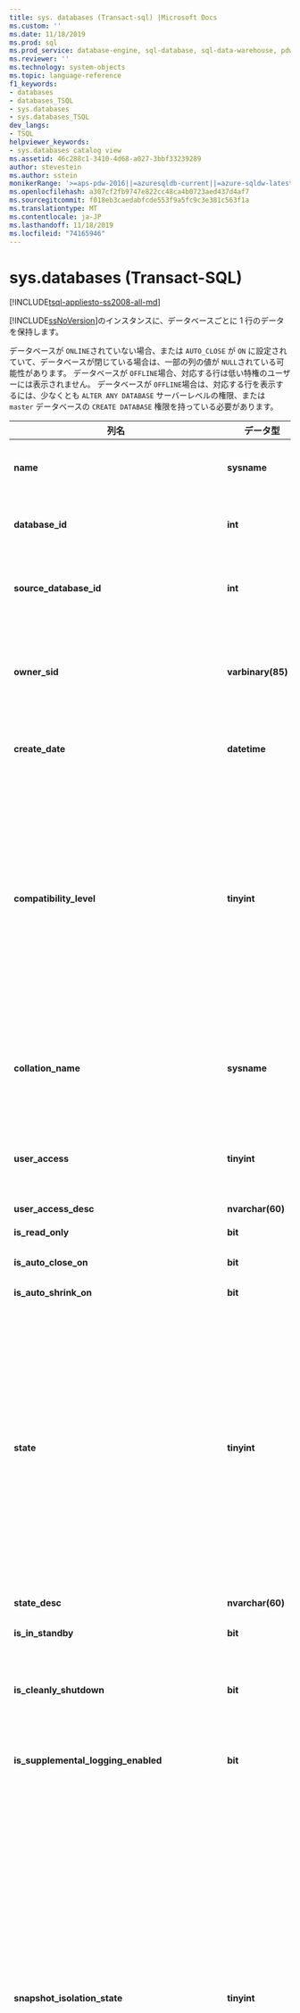 ```yaml
---
title: sys. databases (Transact-sql) |Microsoft Docs
ms.custom: ''
ms.date: 11/18/2019
ms.prod: sql
ms.prod_service: database-engine, sql-database, sql-data-warehouse, pdw
ms.reviewer: ''
ms.technology: system-objects
ms.topic: language-reference
f1_keywords:
- databases
- databases_TSQL
- sys.databases
- sys.databases_TSQL
dev_langs:
- TSQL
helpviewer_keywords:
- sys.databases catalog view
ms.assetid: 46c288c1-3410-4d68-a027-3bbf33239289
author: stevestein
ms.author: sstein
monikerRange: '>=aps-pdw-2016||=azuresqldb-current||=azure-sqldw-latest||>=sql-server-2016||=sqlallproducts-allversions||>=sql-server-linux-2017||=azuresqldb-mi-current'
ms.openlocfilehash: a307cf2fb9747e822cc48ca4b0723aed437d4af7
ms.sourcegitcommit: f018eb3caedabfcde553f9a5fc9c3e381c563f1a
ms.translationtype: MT
ms.contentlocale: ja-JP
ms.lasthandoff: 11/18/2019
ms.locfileid: "74165946"
---
```

# <a name="sysdatabases-transact-sql"></a>sys.databases (Transact-SQL)

[!INCLUDE[tsql-appliesto-ss2008-all-md](../../includes/tsql-appliesto-ss2008-all-md.md)]

[!INCLUDE[ssNoVersion](../../includes/ssnoversion-md.md)]のインスタンスに、データベースごとに 1 行のデータを保持します。  
  
データベースが `ONLINE`されていない場合、または `AUTO_CLOSE` が `ON` に設定されていて、データベースが閉じている場合は、一部の列の値が `NULL`されている可能性があります。 データベースが `OFFLINE`場合、対応する行は低い特権のユーザーには表示されません。 データベースが `OFFLINE`場合は、対応する行を表示するには、少なくとも `ALTER ANY DATABASE` サーバーレベルの権限、または `master` データベースの `CREATE DATABASE` 権限を持っている必要があります。  
  
|列名|データ型|[説明]|  
|-----------------|---------------|-----------------|  
|**name**|**sysname**|データベースの名前。 [!INCLUDE[ssNoVersion](../../includes/ssnoversion-md.md)] のインスタンス内または [!INCLUDE[ssSDSfull](../../includes/sssdsfull-md.md)] サーバー内で一意です。|  
|**database_id**|**int**|[!INCLUDE[ssNoVersion](../../includes/ssnoversion-md.md)] のインスタンス内、または [!INCLUDE[ssSDSfull](../../includes/sssdsfull-md.md)] サーバー内で一意な、データベースの識別子。|  
|**source_database_id**|**int**|NULL 以外 = このデータベース スナップショットのソース データベースの ID です。<br /> NULL = データベース スナップショットではありません。|  
|**owner_sid**|**varbinary(85)**|サーバーに登録されているデータベースの外部所有者の SID (セキュリティ識別子)。 データベースを所有できるユーザーの詳細については、「alter [authorization](../../t-sql/statements/alter-authorization-transact-sql.md)」の「 **alter authorization for databases** 」セクションを参照してください。|  
|**create_date**|**datetime**|データベースが作成または名前が変更された日付。 **Tempdb**の場合は、サーバーが再起動されるたびにこの値が変更されます。|  
|**compatibility_level**|**tinyint**|動作に互換性がある [!INCLUDE[ssNoVersion](../../includes/ssnoversion-md.md)] のバージョンに対応する整数。<br /> **値** &#124; **の適用先**<br /> 70 &#124; [!INCLUDE[ssKatmai](../../includes/sskatmai-md.md)] [!INCLUDE[ssKilimanjaro](../../includes/sskilimanjaro-md.md)]<br /> 80 &#124; [!INCLUDE[ssKatmai](../../includes/sskatmai-md.md)] [!INCLUDE[ssKilimanjaro](../../includes/sskilimanjaro-md.md)]<br /> 90 &#124; [!INCLUDE[ssKatmai](../../includes/sskatmai-md.md)] [!INCLUDE[ssSQL11](../../includes/sssql11-md.md)]<br /> 100 &#124; [!INCLUDE[ssKatmai](../../includes/sskatmai-md.md)] 以降および [!INCLUDE[ssSDSfull](../../includes/sssdsfull-md.md)]<br /> 110 &#124; [!INCLUDE[ssSQL11](../../includes/sssql11-md.md)] 以降および [!INCLUDE[ssSDSfull](../../includes/sssdsfull-md.md)]<br /> 120 &#124; [!INCLUDE[ssSQL14](../../includes/sssql14-md.md)] 以降および [!INCLUDE[ssSDSfull](../../includes/sssdsfull-md.md)]<br /> 130 &#124; [!INCLUDE[ssSQL15](../../includes/sssql15-md.md)] 以降<br /> 140 &#124; [!INCLUDE[ssSQL17](../../includes/sssql17-md.md)] 以降 <br /> 150 &#124; [!INCLUDE[sql-server-2019](../../includes/sssqlv15-md.md)]  |  
|**collation_name**|**sysname**|データベースの照合順序です。 データベースの既定の照合順序として機能します。<br /> NULL = データベースがオンラインでないか、AUTO_CLOSE が ON に設定されていて、データベースが閉じています。|  
|**user_access**|**tinyint**|ユーザーアクセス設定:<br /> 0 = MULTI_USER が指定されています。<br /> 1 = SINGLE_USER が指定されています。<br /> 2 = 指定 RESTRICTED_USER|  
|**user_access_desc**|**nvarchar(60)**|ユーザー アクセス設定の説明です。|  
|**is_read_only**|**bit**|1 = データベースは READ_ONLY<br /> 0 = データベースは READ_WRITE|  
|**is_auto_close_on**|**bit**|1 = AUTO_CLOSE は ON です。<br /> 0 = AUTO_CLOSE はオフです。|  
|**is_auto_shrink_on**|**bit**|1 = AUTO_SHRINK は ON です。<br /> 0 = AUTO_SHRINK はオフです。|  
|**state**|**tinyint**|**値&#124;の適用先**<br /> 0 = ONLINE <br /> 1 = 復元中 <br /> 2 = [!INCLUDE[ssKatmai](../../includes/sskatmai-md.md)] &#124;以降の回復<br /> 3 = RECOVERY_PENDING &#124; [!INCLUDE[ssKatmai](../../includes/sskatmai-md.md)] 以降<br /> 4 = 問題あり <br /> 5 = 緊急&#124; [!INCLUDE[ssKatmai](../../includes/sskatmai-md.md)] 以降<br /> 6 = オフライン&#124; [!INCLUDE[ssKatmai](../../includes/sskatmai-md.md)] 以降<br /> 7 = COPYING &#124; [!INCLUDE[ssSDSfull](../../includes/sssdsfull-md.md)] [!INCLUDE[ssGeoDR](../../includes/ssgeodr-md.md)] <br /> 10 = OFFLINE_SECONDARY &#124; [!INCLUDE[ssSDSfull](../../includes/sssdsfull-md.md)] [!INCLUDE[ssGeoDR](../../includes/ssgeodr-md.md)] <br /><br /> **注:** Always On データベースの場合は、`database_state` または `database_state_desc` の列に対してクエリを実行[dm_hadr_database_replica_states](../../relational-databases/system-dynamic-management-views/sys-dm-hadr-database-replica-states-transact-sql.md)ます。|  
|**state_desc**|**nvarchar(60)**|データベースの状態の説明。 「状態」を参照してください。|  
|**is_in_standby**|**bit**|データベースは、復元ログに対し、読み取り専用です。|  
|**is_cleanly_shutdown**|**bit**|1 = データベースが正常にシャットダウンしました。スタートアップ時に回復は必要ありません<br /> 0 = データベースはクリーンにシャットダウンされなかったため、起動時に復旧処理が必要です。|  
|**is_supplemental_logging_enabled**|**bit**|1 = SUPPLEMENTAL_LOGGING は ON です。<br /> 0 = SUPPLEMENTAL_LOGGING は OFF です。|  
|**snapshot_isolation_state**|**tinyint**|ALLOW_SNAPSHOT_ISOLATION オプションによって設定された、許可されているスナップショット分離トランザクションの状態。<br /> 0 = スナップショット分離の状態は OFF です (既定)。 スナップショット分離は許可されていません。<br /> 1 = スナップショット分離の状態は ON です。 スナップショット分離は許可されています。<br /> 2 = スナップショット分離状態はオフ状態に遷移中です。 すべてのトランザクションで、その変更がバージョン管理されます。 スナップショット分離を使用して新しいトランザクションを開始することはできません。 ALTER DATABASE が実行されたときにアクティブだったすべてのトランザクションが完了するまで、データベースは OFF に移行中の状態となります。<br /> 3 = スナップショット分離の状態はオン状態に遷移中です。 新しいトランザクションでは、変更がバージョン管理されます。 スナップショット分離の状態が 1 (ON) になるまで、トランザクションでスナップショット分離を使用することはできません。 ALTER DATABASE が実行されたときにアクティブだったすべての更新トランザクションが完了するまで、データベースは状態に遷移したままになります。|  
|**snapshot_isolation_state_desc**|**nvarchar(60)**|ALLOW_SNAPSHOT_ISOLATION オプションによって設定された、許可されているスナップショット分離トランザクションの状態の説明。|  
|**is_read_committed_snapshot_on**|**bit**|1 = READ_COMMITTED_SNAPSHOT オプションは ON です。 READ COMMITTED 分離レベルでの読み取り操作は、スナップショット スキャンに基づいており、ロックを取得しません。<br /> 0 = READ_COMMITTED_SNAPSHOT オプションは OFF です (既定)。 Read committed 分離レベルでの読み取り操作では、共有ロックが使用されます。|  
|**recovery_model**|**tinyint**|選択された復旧モデル:<br /> 1 = 完全<br /> 2 = BULK_LOGGED<br /> 3 = SIMPLE|  
|**recovery_model_desc**|**nvarchar(60)**|選択された復旧モデルの説明です。|  
|**page_verify_option**|**tinyint**|PAGE_VERIFY オプションの設定:<br /> 0 = NONE<br /> 1 = TORN_PAGE_DETECTION<br /> 2 = チェックサム|  
|**page_verify_option_desc**|**nvarchar(60)**|PAGE_VERIFY オプション設定の説明です。|  
|**is_auto_create_stats_on**|**bit**|1 = AUTO_CREATE_STATISTICS は ON です。<br /> 0 = AUTO_CREATE_STATISTICS は OFF です。|  
|**is_auto_create_stats_incremental_on**|**bit**|自動統計の増分オプションの既定の設定を示します。<br /> 0 = 自動作成の統計は非増分です。<br /> 1 = 可能な場合は、自動作成の統計情報は増分されます。<br /> **適用対象**: [!INCLUDE[ssSQL14](../../includes/sssql14-md.md)] 以降。|  
|**is_auto_update_stats_on**|**bit**|1 = AUTO_UPDATE_STATISTICS は ON です。<br /> 0 = AUTO_UPDATE_STATISTICS はオフです。|  
|**is_auto_update_stats_async_on**|**bit**|1 = AUTO_UPDATE_STATISTICS_ASYNC は ON です。<br /> 0 = AUTO_UPDATE_STATISTICS_ASYNC はオフです。|  
|**is_ansi_null_default_on**|**bit**|1 = ANSI_NULL_DEFAULT は ON です。<br /> 0 = ANSI_NULL_DEFAULT はオフです。|  
|**is_ansi_nulls_on**|**bit**|1 = ANSI_NULLS は ON です。<br /> 0 = ANSI_NULLS は OFF です。|  
|**is_ansi_padding_on**|**bit**|1 = ANSI_PADDING は ON です。<br /> 0 = ANSI_PADDING はオフです。|  
|**is_ansi_warnings_on**|**bit**|1 = ANSI_WARNINGS は ON です。<br /> 0 = ANSI_WARNINGS はオフです。|  
|**is_arithabort_on**|**bit**|1 = ARITHABORT は ON です。<br /> 0 = ARITHABORT は OFF です。|  
|**is_concat_null_yields_null_on**|**bit**|1 = CONCAT_NULL_YIELDS_NULL は ON です。<br /> 0 = CONCAT_NULL_YIELDS_NULL はオフです。|  
|**is_numeric_roundabort_on**|**bit**|1 = NUMERIC_ROUNDABORT は ON です。<br /> 0 = NUMERIC_ROUNDABORT はオフです。|  
|**is_quoted_identifier_on**|**bit**|1 = QUOTED_IDENTIFIER は ON です。<br /> 0 = QUOTED_IDENTIFIER はオフです。|  
|**is_recursive_triggers_on**|**bit**|1 = RECURSIVE_TRIGGERS は ON です。<br /> 0 = RECURSIVE_TRIGGERS はオフです。|  
|**is_cursor_close_on_commit_on**|**bit**|1 = CURSOR_CLOSE_ON_COMMIT is ON<br /> 0 = CURSOR_CLOSE_ON_COMMIT はオフです。|  
|**is_local_cursor_default**|**bit**|1 = CURSOR_DEFAULT はローカルです。<br /> 0 = CURSOR_DEFAULT はグローバルです。|  
|**is_fulltext_enabled**|**bit**|1 = データベースに対してフルテキストが有効です。<br /> 0 = データベースに対してフルテキストが無効です。|  
|**is_trustworthy_on**|**bit**|1 = データベースは信頼できるとマークされています<br /> 0 = データベースは信頼できるとマークされていません<br /> 既定では、復元またはアタッチされたデータベースの信頼が有効になっていません。|  
|**is_db_chaining_on**|**bit**|1 = 複数データベースの組み合わせ所有権は ON です。<br /> 0 = 複数データベースの組み合わせ所有権は OFF です。|  
|**is_parameterization_forced**|**bit**|1 = パラメーター化は FORCED です。<br /> 0 = パラメーター化は単純です。|  
|**is_master_key_encrypted_by_server**|**bit**|1 = データベースには、暗号化されたマスターキーがあります。<br /> 0 = データベースは暗号化されたマスター キーを保有していません。|  
|**is_query_store_on**|**bit**|1 = このデータベースに対してクエリストアが有効になっています。 クエリストアの状態を表示するには、 [database_query_store_options](../../relational-databases/system-catalog-views/sys-database-query-store-options-transact-sql.md)を確認してください。<br /> 0 = クエリストアが有効になっていません<br /> **適用対象**: [!INCLUDE[ssNoVersion](../../includes/ssnoversion-md.md)] ([!INCLUDE[ssSQL15](../../includes/sssql15-md.md)] 以降)。|  
|**is_published**|**bit**|1 = データベースは、トランザクションレプリケーショントポロジまたはスナップショットレプリケーショントポロジにおけるパブリケーションデータベースです。<br /> 0 = パブリケーションデータベースではありません。|  
|**is_subscribed**|**bit**|この列は使用されません。 データベースのサブスクライバーの状態に関係なく、常に 0 を返します。|  
|**is_merge_published**|**bit**|1 = データベースは、マージ レプリケーション トポロジにおけるパブリケーション データベースです。<br /> 0 = マージ レプリケーション トポロジにおけるパブリケーション データベースではありません。|  
|**is_distributor**|**bit**|1 = データベースは、レプリケーショントポロジのディストリビューションデータベースです。<br /> 0 = レプリケーショントポロジのディストリビューションデータベースではありません。|  
|**is_sync_with_backup**|**bit**|1 = データベースはバックアップとのレプリケーション同期用に設定されています。<br /> 0 = バックアップとのレプリケーション同期用に設定されていません。|  
|**service_broker_guid**|**uniqueidentifier**|このデータベースの Service Broker の識別子です。 ルーティングテーブル内のターゲットの**broker_instance**として使用されます。|  
|**is_broker_enabled**|**bit**|1 = このデータベースのブローカーは、現在メッセージを送受信しています。<br /> 0 = このデータベースでは、すべての送信メッセージは転送キューにとどまり、受信メッセージはキューに配置されません。<br /> 既定では、復元またはアタッチされたデータベースでは、ブローカーが無効になっています。 ただし、フェールオーバー後にブローカーが有効になるデータベース ミラーリングは例外です。|  
|**log_reuse_wait**|**tinyint**|トランザクションログ領域の再利用は、現在、最後のチェックポイントの時点で、次のいずれかを待機しています。 これらの値の詳細については、[トランザクションログ](../../relational-databases/logs/the-transaction-log-sql-server.md)を参照してください。<br /> **値&#124;の適用先**<br /> 0 = なし<br />   1 = チェックポイント (データベースが復旧モデルを使用していて、メモリ最適化データファイルグループがある場合、`log_reuse_wait` 列がチェックポイントまたは xtp_checkpoint を示すことが予想されます)。&#124; [!INCLUDE[ssKatmai](../../includes/sskatmai-md.md)] 以降<br />  2 = ログバックアップ&#124; [!INCLUDE[ssKatmai](../../includes/sskatmai-md.md)] 以降<br />  3 = アクティブなバックアップまた&#124;は復元 [!INCLUDE[ssKatmai](../../includes/sskatmai-md.md)] 以降<br />  4 = アクティブな&#124;トランザクション [!INCLUDE[ssKatmai](../../includes/sskatmai-md.md)] 以降<br />  5 = データベースミラーリング&#124; [!INCLUDE[ssKatmai](../../includes/sskatmai-md.md)] 以降<br />  6 = レプリケーション&#124; [!INCLUDE[ssKatmai](../../includes/sskatmai-md.md)] 以降<br />  7 = データベーススナップショットの&#124;作成 [!INCLUDE[ssKatmai](../../includes/sskatmai-md.md)] 以降<br />  8 = ログスキャン <br />  9 = Always On 可用性グループセカンダリレプリカは、このデータベースのトランザクションログレコードを対応するセカンダリデータベースに適用します。 &#124;[!INCLUDE[ssSQL11](../../includes/sssql11-md.md)] 以降<br />  9 = その他 (一時的&#124; )、および [!INCLUDE[ssKilimanjaro](../../includes/ssKilimanjaro-md.md)]<br />  10 = 内部使用のみ&#124; [!INCLUDE[ssSQL11](../../includes/sssql11-md.md)] 以降<br />  11 = 内部使用のみ&#124; [!INCLUDE[ssSQL11](../../includes/sssql11-md.md)] 以降<br /> 12 = 内部使用のみ&#124; [!INCLUDE[ssSQL11](../../includes/sssql11-md.md)] 以降<br />13 = 最も古い&#124;ページ [!INCLUDE[ssSQL11](../../includes/sssql11-md.md)] 以降<br /> 14 = その&#124;他の [!INCLUDE[ssSQL11](../../includes/sssql11-md.md)] 以降<br />  16 = XTP_CHECKPOINT (データベースが復旧モデルを使用していて、メモリ最適化データファイルグループがある場合、log_reuse_wait 列がチェックポイントまたは xtp_checkpoint を示すことが予想されます)。&#124; [!INCLUDE[ssSQL14](../../includes/sssql14-md.md)] 以降|  
|**log_reuse_wait_desc**|**nvarchar(60)**|前回のチェックポイントの時点で現在待機中の、トランザクション ログ領域の再利用の理由の説明です。|  
|**is_date_correlation_on**|**bit**|1 = DATE_CORRELATION_OPTIMIZATION は ON です。<br /> 0 = DATE_CORRELATION_OPTIMIZATION はオフです。|  
|**is_cdc_enabled**|**bit**|1 = データベースで変更データキャプチャが有効になっています。 詳細については、「 [sys &#40;. sp_cdc_enable_db transact-sql&#41;](../../relational-databases/system-stored-procedures/sys-sp-cdc-enable-db-transact-sql.md)」を参照してください。|  
|**is_encrypted**|**bit**|データベースが暗号化されているかどうかを示します (`ALTER DATABASE SET ENCRYPTION` 句を使用して最後に設定された状態を反映します)。 次の値のいずれかです。<br /> 1 = 暗号化<br /> 0 = 暗号化されていない<br /> データベース暗号化の詳細については、「[Transparent Data Encryption &#40;TDE&#41;](../../relational-databases/security/encryption/transparent-data-encryption.md)」を参照してください。<br /> データベースの暗号化が解除されている場合、`is_encrypted` には値0が表示されます。 [Dm_database_encryption_keys](../../relational-databases/system-dynamic-management-views/sys-dm-database-encryption-keys-transact-sql.md)動的管理ビューを使用すると、暗号化プロセスの状態を確認できます。|  
|**is_honor_broker_priority_on**|**bit**|データベースがメッセージ交換の優先度を優先するかどうかを示します (`ALTER DATABASE SET HONOR_BROKER_PRIORITY` 句を使用して最後に設定された状態を反映します)。 次の値のいずれかです。<br /> 1 = HONOR_BROKER_PRIORITY は ON です。<br /> 0 = HONOR_BROKER_PRIORITY は OFF です。<br /> 既定では、復元またはアタッチされたデータベースの broker の優先度はオフになっています。|  
|**replica_id**|**uniqueidentifier**|データベースが参加している可用性グループ (存在する場合) のローカル [!INCLUDE[ssHADR](../../includes/sshadr-md.md)] 可用性レプリカの一意の識別子です。<br /> NULL = データベースは、可用性グループ内の可用性レプリカの一部ではありません。<br /> **適用対象**: [!INCLUDE[ssNoVersion](../../includes/ssnoversion-md.md)] ([!INCLUDE[ssSQL11](../../includes/sssql11-md.md)] 以降) と [!INCLUDE[ssSDSfull](../../includes/sssdsfull-md.md)]|  
|**group_database_id**|**uniqueidentifier**|データベースが参加している Always On 可用性グループ (存在する場合) 内のデータベースの一意識別子。 **group_database_id**は、プライマリレプリカのこのデータベースと、データベースが可用性グループに参加しているすべてのセカンダリレプリカで同じです。<br /> NULL = データベースは、可用性グループの可用性レプリカの一部ではありません。<br /> **適用対象**: [!INCLUDE[ssNoVersion](../../includes/ssnoversion-md.md)] ([!INCLUDE[ssSQL11](../../includes/sssql11-md.md)] 以降) と [!INCLUDE[ssSDSfull](../../includes/sssdsfull-md.md)]|  
|**resource_pool_id**|**int**|このデータベースにマップされているリソースプールの id。 このリソースプールは、このデータベース内のメモリ最適化テーブルで使用できるメモリの合計を制御します。<br /> **適用対象**: [!INCLUDE[ssSQL14](../../includes/sssql14-md.md)] 以降|  
|**default_language_lcid**|**smallint**|包含データベースの既定の言語のローカル id (lcid) を示します。<br /> **注:** `sp_configure`の[default Language サーバー構成オプションの構成](../../database-engine/configure-windows/configure-the-default-language-server-configuration-option.md)として機能します。 非包含データベースの場合、この値は**null**です。<br /> **適用対象**: [!INCLUDE[ssNoVersion](../../includes/ssnoversion-md.md)] ([!INCLUDE[ssSQL11](../../includes/sssql11-md.md)] 以降) と [!INCLUDE[ssSDSfull](../../includes/sssdsfull-md.md)]|  
|**default_language_name**|**nvarchar(128)**|包含データベースの既定の言語を示します。<br /> 非包含データベースの場合、この値は**null**です。<br /> **適用対象**: [!INCLUDE[ssNoVersion](../../includes/ssnoversion-md.md)] ([!INCLUDE[ssSQL11](../../includes/sssql11-md.md)] 以降) と [!INCLUDE[ssSDSfull](../../includes/sssdsfull-md.md)]|  
|**default_fulltext_language_lcid**|**int**|包含データベースの既定のフルテキスト言語のロケール id (lcid) を示します。<br /> **注:** 既定では、既定の[フルテキスト言語サーバー構成オプションで](../../database-engine/configure-windows/configure-the-default-full-text-language-server-configuration-option.md)ある `sp_configure`を構成します。 非包含データベースの場合、この値は**null**です。<br /> **適用対象**: [!INCLUDE[ssNoVersion](../../includes/ssnoversion-md.md)] ([!INCLUDE[ssSQL11](../../includes/sssql11-md.md)] 以降) と [!INCLUDE[ssSDSfull](../../includes/sssdsfull-md.md)]|  
|**default_fulltext_language_name**|**nvarchar(128)**|包含データベースの既定のフルテキスト言語を示します。<br /> 非包含データベースの場合、この値は**null**です。<br /> **適用対象**: [!INCLUDE[ssNoVersion](../../includes/ssnoversion-md.md)] ([!INCLUDE[ssSQL11](../../includes/sssql11-md.md)] 以降) と [!INCLUDE[ssSDSfull](../../includes/sssdsfull-md.md)]|  
|**is_nested_triggers_on**|**bit**|包含データベースで入れ子になったトリガーが許可されるかどうかを示します。<br /> 0 = 入れ子になったトリガーは許可されません。<br /> 1 = 入れ子になったトリガーは許可されます。<br /> **注:** `sp_configure`の [[入れ子になったトリガーの構成] サーバー構成オプション](../../database-engine/configure-windows/configure-the-nested-triggers-server-configuration-option.md)として機能します。 非包含データベースの場合、この値は**null**です。 詳細については[ &#40;&#41; 、「sys transact-sql](../../relational-databases/system-catalog-views/sys-configurations-transact-sql.md) 」を参照してください。<br /> **適用対象**: [!INCLUDE[ssNoVersion](../../includes/ssnoversion-md.md)] ([!INCLUDE[ssSQL11](../../includes/sssql11-md.md)] 以降) と [!INCLUDE[ssSDSfull](../../includes/sssdsfull-md.md)]|  
|**is_transform_noise_words_on**|**bit**|包含データベースでノイズワードを変換するかどうかを示します。<br /> 0 = ノイズ ワードは変換する必要がありません。<br /> 1 = ノイズワードは変換する必要があります。<br /> **注:** `sp_configure`の[変換ノイズワードサーバー構成オプション](../../database-engine/configure-windows/transform-noise-words-server-configuration-option.md)として機能します。 非包含データベースの場合、この値は**null**です。 詳細については[ &#40;&#41; 、「sys transact-sql](../../relational-databases/system-catalog-views/sys-configurations-transact-sql.md) 」を参照してください。<br /> **適用対象**: [!INCLUDE[ssSQL11](../../includes/sssql11-md.md)] 以降|  
|**two_digit_year_cutoff**|**smallint**|2桁の年を4桁の年として解釈するための終了年を表すために、1753 ~ 9999 の範囲の数値を示します。<br /> **注:** `sp_configure`の[two digit year 締サーバー構成オプションの構成](../../database-engine/configure-windows/configure-the-two-digit-year-cutoff-server-configuration-option.md)として機能します。 非包含データベースの場合、この値は**null**です。 詳細については[ &#40;&#41; 、「sys transact-sql](../../relational-databases/system-catalog-views/sys-configurations-transact-sql.md) 」を参照してください。<br /> **適用対象**: [!INCLUDE[ssNoVersion](../../includes/ssnoversion-md.md)] ([!INCLUDE[ssSQL11](../../includes/sssql11-md.md)] 以降) と [!INCLUDE[ssSDSfull](../../includes/sssdsfull-md.md)]|  
|**containment**|**tinyint not null**|データベースの包含状態を示します。<br />  0 = データベースの包含がオフです。 **適用対象**: [!INCLUDE[ssNoVersion](../../includes/ssnoversion-md.md)] ([!INCLUDE[ssSQL11](../../includes/sssql11-md.md)] 以降) と [!INCLUDE[ssSDSfull](../../includes/sssdsfull-md.md)]<br /> 1 = データベースは部分的な含有に**適用さ**れます: [!INCLUDE[ssSQL11](../../includes/sssql11-md.md)] 以降|  
|**containment_desc**|**nvarchar (60) not null**|データベースの包含状態を示します。<br /> NONE = 従来のデータベース (包含なし)<br /> PARTIAL = 部分的包含データベース<br /> **適用対象**: [!INCLUDE[ssNoVersion](../../includes/ssnoversion-md.md)] ([!INCLUDE[ssSQL11](../../includes/sssql11-md.md)] 以降) と [!INCLUDE[ssSDSfull](../../includes/sssdsfull-md.md)]|  
|**target_recovery_time_in_seconds**|**int**|データベースの復旧にかかる推定時間 (秒単位) です。 Nullable.<br /> **適用対象**: [!INCLUDE[ssNoVersion](../../includes/ssnoversion-md.md)] ([!INCLUDE[ssSQL11](../../includes/sssql11-md.md)] 以降) と [!INCLUDE[ssSDSfull](../../includes/sssdsfull-md.md)]|  
|**delayed_durability**|**int**|遅延持続性の設定:<br /> 0 = 無効<br /> 1 = 許可<br /> 2 = 強制<br /> 詳しくは、「[トランザクションの持続性の制御](../../relational-databases/logs/control-transaction-durability.md)」をご覧ください。<br /> **適用対象**: [!INCLUDE[ssNoVersion](../../includes/ssnoversion-md.md)] ([!INCLUDE[ssSQL14](../../includes/sssql14-md.md)] 以降) と [!INCLUDE[ssSDSfull](../../includes/sssdsfull-md.md)]。|  
|**delayed_durability_desc**|**nvarchar(60)**|遅延持続性の設定:<br /> DISABLED<br /> ALLOWED<br /> FORCED<br /> **適用対象**: [!INCLUDE[ssNoVersion](../../includes/ssnoversion-md.md)] ([!INCLUDE[ssSQL14](../../includes/sssql14-md.md)] 以降) と [!INCLUDE[ssSDSfull](../../includes/sssdsfull-md.md)]。|  
|**is_memory_optimized_elevate_to_snapshot_on**|**bit**|セッション設定 TRANSACTION ISOLATION LEVEL が低い分離レベル (READ COMMITTED または READ UNCOMMITTED) に設定されている場合は、SNAPSHOT 分離を使用してメモリ最適化テーブルにアクセスします。<br /> 1 = 最小分離レベルは SNAPSHOT です。<br /> 0 = 分離レベルは昇格されません。|  
|**is_federation_member**|**bit**|データベースがフェデレーションのメンバーであるかどうかを示します。<br /> **適用対象**: [!INCLUDE[ssSDSfull](../../includes/sssdsfull-md.md)]|  
|**is_remote_data_archive_enabled**|**bit**|データベースが拡張されているかどうかを示します。<br /> 0 = データベースは Stretch 対応ではありません。<br /> 1 = データベースは Stretch に対応しています。<br /> **適用対象**: [!INCLUDE[ssSQL15](../../includes/sssql15-md.md)] 以降<br /> 詳細については、「[Stretch Database](../../sql-server/stretch-database/stretch-database.md)」を参照してください。|  
|**is_mixed_page_allocation_on**|**bit**|データベース内のテーブルとインデックスが混合エクステントから初期ページを割り当てることができるかどうかを示します。<br /> 0 = データベース内のテーブルとインデックスは、常に最初のページを一様なエクステントから割り当てます。<br /> 1 = データベース内のテーブルとインデックスは、混合エクステントから初期ページを割り当てることができます。<br /> **適用対象**: [!INCLUDE[ssSQL15](../../includes/sssql15-md.md)] 以降<br /> 詳細については、「 [ALTER DATABASE Set &#40;Options TRANSACT-SQL&#41;](../../t-sql/statements/alter-database-transact-sql-set-options.md)」の set MIXED_PAGE_ALLOCATION オプションを参照してください。|  
|**is_temporal_retention_enabled**|**bit**|テンポラル保持ポリシーのクリーンアップタスクが有効かどうかを示します。<br /> **適用対象**: [!INCLUDE[ssSDSfull](../../includes/sssdsfull-md.md)]|
|**catalog_collation_type**|**int**|カタログの照合順序の設定:<br />0 = DATABASE_DEFAULT<br />2 = SQL_Latin_1_General_CP1_CI_AS<br /> **適用対象**: [!INCLUDE[ssSDSfull](../../includes/sssdsfull-md.md)]|
|**catalog_collation_type_desc**|**nvarchar(60)**|カタログの照合順序の設定:<br />COLLATE<br />SQL_Latin_1_General_CP1_CI_AS<br /> **適用対象**: [!INCLUDE[ssSDSfull](../../includes/sssdsfull-md.md)]|
|**is_result_set_caching_on**|**int**|1 = is_result_set_caching_on は on です。</br>0 = is_result_set_caching_on はオフです。</br>**適用対象**: Azure SQL Data Warehouse Gen2。 この機能はすべてのリージョンにロールアウトされていますが、ご使用のインスタンスにデプロイされているバージョンと、利用可能な機能に関する最新の[AZURE SQL DW リリースノート](/azure/sql-data-warehouse/release-notes-10-0-10106-0)を確認してください。|
  
## <a name="permissions"></a>アクセス許可

 `sys.databases` の呼び出し元がデータベースの所有者ではなく、データベースが `master` または `tempdb`でない場合は、対応する行を表示するために必要な最小限の権限が `ALTER ANY DATABASE` または `VIEW ANY DATABASE` のサーバーレベルの権限、または `CREATE DATABASE` データベースの `master` 権限です。 呼び出し元が接続されているデータベースは、常に `sys.databases`で表示できます。  
  
> [!IMPORTANT]  
> 既定では、public ロールには `VIEW ANY DATABASE` の権限が与えられており、すべてのログインでデータベース情報を参照できます。 データベースの検出機能からのログインをブロックするには、`public`から `VIEW ANY DATABASE` のアクセス許可を `REVOKE` するか、個々のログインに対する `VIEW ANY DATABASE` のアクセス許可を `DENY` します。  
  
## <a name="azure-sql-database-remarks"></a>Azure SQL Database 解説

[!INCLUDE[ssSDSfull](../../includes/sssdsfull-md.md)] このビューは、`master` データベースとユーザーデータベースで使用できます。 `master` データベースでは、このビューは、サーバー上の `master` データベースとすべてのユーザーデータベースに関する情報を返します。 ユーザー データベースでは、このビューには、現在のデータベースと master データベースのみの情報が返されます。  
  
 新しいデータベースが作成される `sys.databases` サーバーの `master` データベースの [!INCLUDE[ssSDSfull](../../includes/sssdsfull-md.md)] ビューを使用します。 データベースのコピーが開始された後、コピー先サーバーの `master` データベースから `sys.databases` および `sys.dm_database_copies` ビューに対してクエリを実行し、コピーの進行状況に関する詳細情報を取得できます。  
  
## <a name="examples"></a>使用例  
  
### <a name="a-query-the-sysdatabases-view"></a>A. sys.databases ビューに対するクエリ

次の例では、`sys.databases` ビューで使用できるいくつかの列が返されます。  
  
```sql  
SELECT name, user_access_desc, is_read_only, state_desc, recovery_model_desc  
FROM sys.databases;  
```  
  
### <a name="b-check-the-copying-status-in-includesssdsincludessssds-mdmd"></a>b. [!INCLUDE[ssSDS](../../includes/sssds-md.md)] でのコピーの進行状況を確認します。

次の例では、`sys.databases` および `sys.dm_database_copies` ビューに対してクエリを実行し、データベースのコピー操作に関する情報を返します。  
  
**適用対象**: [!INCLUDE[ssSDSfull](../../includes/sssdsfull-md.md)]  
  
```sql
-- Execute from the master database.  
SELECT a.name, a.state_desc, b.start_date, b.modify_date, b.percentage_complete  
FROM sys.databases AS a  
INNER JOIN sys.dm_database_copies AS b ON a.database_id = b.database_id  
WHERE a.state = 7;  
```

### <a name="c-check-the-temporal-retention-policy-status-in-includesssdsincludessssds-mdmd"></a>C. [!INCLUDE[ssSDS](../../includes/sssds-md.md)] の一時リテンション期間ポリシーの状態を確認します。

次の例では、`sys.databases` に対してクエリを行い、テンポラル保持クリーンアップタスクが有効になっているかどうかの情報を返します。 復元操作の後、テンポラルリテンション期間は既定で無効になっていることに注意してください。 `ALTER DATABASE` を使用して、明示的に有効にします。
  
**適用対象**: [!INCLUDE[ssSDSfull](../../includes/sssdsfull-md.md)]  
  
```sql  
-- Execute from the master database.  
SELECT a.name, a.is_temporal_history_retention_enabled 
FROM sys.databases AS a;
```  
  
## <a name="next-steps"></a>次の手順

- [ALTER DATABASE &#40;Transact-SQL&#41;](../../t-sql/statements/alter-database-transact-sql.md)
- [sys.database_mirroring_witnesses &#40;Transact-SQL&#41;](../../relational-databases/system-catalog-views/database-mirroring-witness-catalog-views-sys-database-mirroring-witnesses.md)
- [database_recovery_status &#40;transact-sql&#41;](../../relational-databases/system-catalog-views/sys-database-recovery-status-transact-sql.md)
- [データベースとファイルのカタログ&#40;ビュー transact-sql&#41;](../../relational-databases/system-catalog-views/databases-and-files-catalog-views-transact-sql.md)
- [sys.dm_database_copies &#40;Azure SQL Database&#41;](../../relational-databases/system-dynamic-management-views/sys-dm-database-copies-azure-sql-database.md)  
